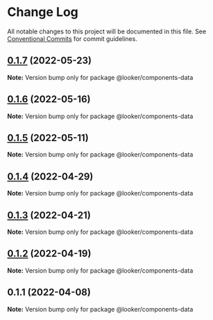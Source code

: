# Change Log

All notable changes to this project will be documented in this file.
See [Conventional Commits](https://conventionalcommits.org) for commit guidelines.

## [0.1.7](https://github.com/looker-open-source/components/compare/@looker/components-data@0.1.6...@looker/components-data@0.1.7) (2022-05-23)

**Note:** Version bump only for package @looker/components-data





## [0.1.6](https://github.com/looker-open-source/components/compare/@looker/components-data@0.1.5...@looker/components-data@0.1.6) (2022-05-16)

**Note:** Version bump only for package @looker/components-data





## [0.1.5](https://github.com/looker-open-source/components/compare/@looker/components-data@0.1.4...@looker/components-data@0.1.5) (2022-05-11)

**Note:** Version bump only for package @looker/components-data





## [0.1.4](https://github.com/looker-open-source/components/compare/@looker/components-data@0.1.3...@looker/components-data@0.1.4) (2022-04-29)

**Note:** Version bump only for package @looker/components-data





## [0.1.3](https://github.com/looker-open-source/components/compare/@looker/components-data@0.1.2...@looker/components-data@0.1.3) (2022-04-21)

**Note:** Version bump only for package @looker/components-data





## [0.1.2](https://github.com/looker-open-source/components/compare/@looker/components-data@0.1.1...@looker/components-data@0.1.2) (2022-04-19)

**Note:** Version bump only for package @looker/components-data





## 0.1.1 (2022-04-08)

**Note:** Version bump only for package @looker/components-data

